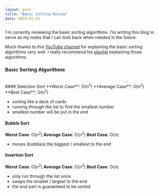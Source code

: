 ```yaml
---
layout: post
title: "Basic Sorting Review"
date: 2019-01-14
---
```


I'm currently reviewing the basic sorting algorithms. I'm writing this blog to serve as my notes that I can look back when needed in the future.

Much thanks to this [YouTube channel](https://www.youtube.com/user/lcc0612/) for explaining the basic sorting algorithms very well. I really recommend his [playlist](https://www.youtube.com/watch?v=MrUMzthTXOs&list=PLJse9iV6Reqg-IffRqjxebaPg0zaPxWlt) explaining those algorithms.

### Basic Sorting Algorithms
<br>
#### Selection Sort
**Worst Case**: O(n<sup>2</sup>)
**Average Case**: O(n<sup>2</sup>)
**Best Case**: O(n<sup>2</sup>)

- sorting like a deck of cards
- running through the list to find the smallest number
- smallest number will be put in the end

#### Bubble Sort
**Worst Case**: O(n<sup>2</sup>)
**Average Case**: O(n<sup>2</sup>)
**Best Case**: O(n)

- moves (bubbles) the biggest / smallest to the end

#### Insertion Sort
**Worst Case**: O(n<sup>2</sup>)
**Average Case**: O(n<sup>2</sup>)
**Best Case**: O(n)

- only run through the list once
- swaps the smallet / largest to the end
- the end part is guaranteed to be sorted
